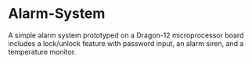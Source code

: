 # Alarm-System
A simple alarm system prototyped on a Dragon-12 microprocessor board includes a lock/unlock feature with password input, an alarm siren, and a temperature monitor.
